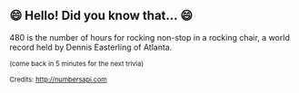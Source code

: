 ## 😄 Hello! Did you know that... 😄
480 is the number of hours for rocking non-stop in a rocking chair, a world record held by Dennis Easterling of Atlanta.

<sup>(come back in 5 minutes for the next trivia)</sup>


<sup>Credits: http://numbersapi.com</sup>
